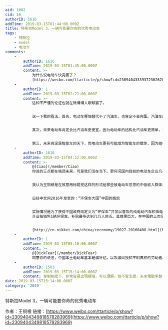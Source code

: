 ```yaml
---
aid: 1062
cid: 16
authorID: 1616
addTime: 2019-03-15T01:44:00.000Z
title: 特斯拉Model 3，一辆可能要你命的优秀电动车
tags:
    - 特斯拉
    - model
    - 电动车
comments:
    -
        authorID: 1616
        addTime: 2019-03-15T01:45:00.000Z
        content: >-
            为什么说电动车快完蛋了？
            [https://weibo.com/ttarticle/p/show?id=2309404333937236262007](https://weibo.com/ttarticle/p/show?id=2309404333937236262007)
    -
        authorID: 1
        addTime: 2019-03-15T02:21:00.000Z
        content: >-
            这种不严谨的论证也就在微博博人眼球罢了。


            说一下我的看法，首先，电动车哪怕替代不了汽油车，也肯定不会完蛋。汽油车的发展已经到头了，电动车虽然有续航和充电的短板，但并非致命性的缺陷，哪怕未来没有更大的突破，也有自己的市场地位。


            其次，未来电动车肯定会比汽油车更便宜，因为电动车的结构比汽油车更简单，当产业链更成熟的时候，价格必然比同等条件下的汽油车便宜。


            第三，未来肯定是智能车的天下，而电动车更有可能成为智能车的载体，因为结构更简单，控制更容易。
    -
        authorID: 1616
        addTime: 2019-03-15T04:12:00.000Z
        content: >-
            @[Ciao](/member/Ciao)
            你说的三点都在强调未来，可是我们活在当下。更何况国内目前的电动车企业几乎都是在骗补贴而不是真心在搞研发，国外的电动车行业顶级的特斯拉正如文中所说也很一般。


            我认为王铜根是在故意用标题党这样的形式给那些被电动车忽悠的中低收入群体泼冷水，让他们清醒一下，高收入群体买电动车不好用就扔了不心疼，中低收入好不容易攒钱买车，结果被一群卖电动车的忽悠，买了电动车后用着不舒服特别痛苦，对于这些群体，如果严肃的辅以数据长篇大论，他们会太长不看，只好用标题党加极端的内容才会吸引他们的注意力，他们才有可能看看，这样他们才能更理智点，也就会少上点当。


            日经中文网2016年发表的：“环保车大国”中国的尴尬


            实际情况是为了获得中国政府向定义为“环保车”并加以普及的纯电动汽车和插电式混合动力车提供的补贴，企业不断大量生产了无法销售出去的汽车。企业将汽车批发给关系密切的经销商和旗下企业、使之看起来好像已经售出，借此获取补贴，这样的企业在各地出现。
            企业每销售1辆环保车，补贴最多达到几万人民币。其效果巨大，在中国的上市企业中，甚至出现了仅凭政府补贴就赚到一半以上净利润的企业。


            [http://cn.nikkei.com/china/ceconomy/19027-20160408.html](http://cn.nikkei.com/china/ceconomy/19027-20160408.html)
    -
        authorID: 1
        addTime: 2019-03-15T05:16:00.000Z
        content: >-
            @[DickFear](/member/DickFear)
            同意你的说法，中国本土电动车基本是骗补贴，以及骗风投和不明真相的劳动者。只是国家财政这么瞎补贴也是醉醉的。
    -
        authorID: 1503
        addTime: 2019-03-15T15:14:00.000Z
        content: 專制制度下，非常容易出現極端，可以理解。但不管怎樣，未來電動車替代燃油車這個趨勢沒有錯。
date: 2019-03-15T15:14:00.000Z
category: '2049'
---
```


特斯拉Model 3，一辆可能要你命的优秀电动车

作者：王铜根 链接：[https://www.weibo.com/ttarticle/p/show?id=2309404349818578283969](https://www.weibo.com/ttarticle/p/show?id=2309404349818578283969)
